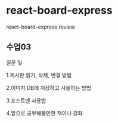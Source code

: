# react-board-express
react-board-express review



## 수업03

질문 및 

1.게시판 읽기, 삭제, 변경 방법

2.이미지 DB에 저장하고 사용하는 방법

3.포스트맨 사용법

4.앞으로 공부해볼만한 책이나 강좌
